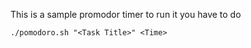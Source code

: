 This is a sample promodor timer to run it you have to do 

```
./pomodoro.sh "<Task Title>" <Time>

```

